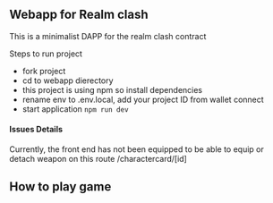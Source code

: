 ## Webapp for Realm clash

This is a minimalist DAPP for the realm clash contract

Steps to run project

- fork project
- cd to webapp dierectory
- this project is using npm so install dependencies
- rename env to .env.local, add your project ID from wallet connect
- start application `npm run dev`

#### Issues Details

Currently, the front end has not been equipped to be able to equip or detach weapon on this route /charactercard/[id]

## How to play game
